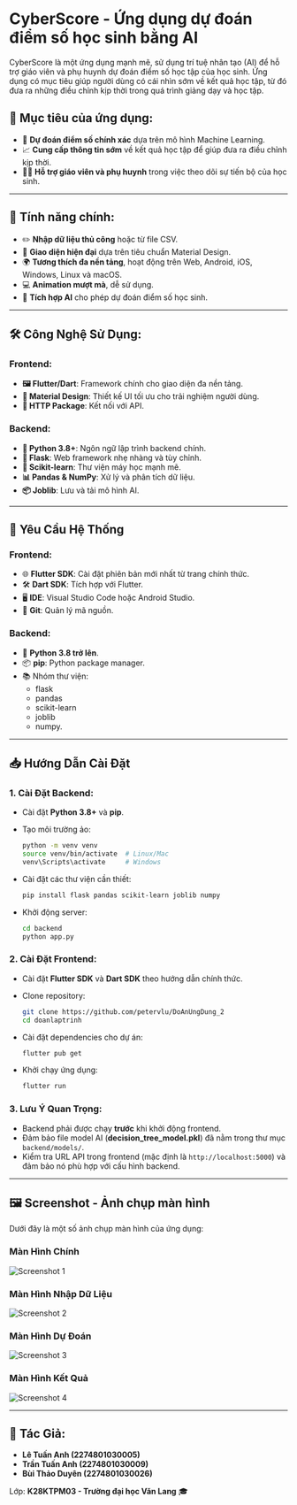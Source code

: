 # CyberScore - Ứng dụng dự đoán điểm số học sinh bằng AI 

CyberScore là một ứng dụng mạnh mẽ, sử dụng trí tuệ nhân tạo (AI) để hỗ trợ giáo viên và phụ huynh dự đoán điểm số học tập của học sinh. Ứng dụng có mục tiêu giúp người dùng có cái nhìn sớm về kết quả học tập, từ đó đưa ra những điều chỉnh kịp thời trong quá trình giảng dạy và học tập.

## 🎯 Mục tiêu của ứng dụng:

- 🧠 **Dự đoán điểm số chính xác** dựa trên mô hình Machine Learning.
- 📈 **Cung cấp thông tin sớm** về kết quả học tập để giúp đưa ra điều chỉnh kịp thời.
- 👩‍🏫 **Hỗ trợ giáo viên và phụ huynh** trong việc theo dõi sự tiến bộ của học sinh.

---

## 🚪 Tính năng chính:

- ✏️ **Nhập dữ liệu thủ công** hoặc từ file CSV.
- 🎨 **Giao diện hiện đại** dựa trên tiêu chuẩn Material Design.
- 🌍 **Tương thích đa nền tảng**, hoạt động trên Web, Android, iOS, Windows, Linux và macOS.
- 💻 **Animation mượt mà**, dễ sử dụng.
- 🔮 **Tích hợp AI** cho phép dự đoán điểm số học sinh.

---

## 🛠️ Công Nghệ Sử Dụng:

### Frontend:
- **🖼️ Flutter/Dart**: Framework chính cho giao diện đa nền tảng.
- **🎨 Material Design**: Thiết kế UI tối ưu cho trải nghiệm người dùng.
- **🔗 HTTP Package**: Kết nối với API.

### Backend:
- **🐍 Python 3.8+**: Ngôn ngữ lập trình backend chính.
- **🍶 Flask**: Web framework nhẹ nhàng và tùy chỉnh.
- **🤖 Scikit-learn**: Thư viện máy học mạnh mẽ.
- **📊 Pandas & NumPy**: Xử lý và phân tích dữ liệu.
- **📦 Joblib**: Lưu và tải mô hình AI.
  
---

## 🔧 Yêu Cầu Hệ Thống

### Frontend:

- 🌐 **Flutter SDK**: Cài đặt phiên bản mới nhất từ trang chính thức.
- 🛠️ **Dart SDK**: Tích hợp với Flutter.
- 🖥️ **IDE**: Visual Studio Code hoặc Android Studio.
- 🧰 **Git**: Quản lý mã nguồn.

### Backend:

- 🐍 **Python 3.8 trở lên**.
- 📦 **pip**: Python package manager.
- 📚 Nhóm thư viện:
  - flask
  - pandas
  - scikit-learn
  - joblib
  - numpy.

---

## 📥 Hướng Dẫn Cài Đặt

### 1. **Cài Đặt Backend:**

- Cài đặt **Python 3.8+** và **pip**.
- Tạo môi trường ảo:

    ```bash
    python -m venv venv
    source venv/bin/activate  # Linux/Mac
    venv\Scripts\activate     # Windows
    ```

- Cài đặt các thư viện cần thiết:

    ```bash
    pip install flask pandas scikit-learn joblib numpy
    ```

- Khởi động server:

    ```bash
    cd backend
    python app.py
    ```

### 2. **Cài Đặt Frontend:**

- Cài đặt **Flutter SDK** và **Dart SDK** theo hướng dẫn chính thức.
- Clone repository:

    ```bash
    git clone https://github.com/petervlu/DoAnUngDung_2
    cd doanlaptrinh
    ```

- Cài đặt dependencies cho dự án:

    ```bash
    flutter pub get
    ```

- Khởi chạy ứng dụng:

    ```bash
    flutter run
    ```

### 3. **Lưu Ý Quan Trọng:**

- Backend phải được chạy **trước** khi khởi động frontend.
- Đảm bảo file model AI (**decision_tree_model.pkl**) đã nằm trong thư mục `backend/models/`.
- Kiểm tra URL API trong frontend (mặc định là `http://localhost:5000`) và đảm bảo nó phù hợp với cấu hình backend.

---

## 🖼️ Screenshot - Ảnh chụp màn hình
Dưới đây là một số ảnh chụp màn hình của ứng dụng:

### Màn Hình Chính
![Screenshot 1](assets/screenshots/Screenshot_1.jpg)

### Màn Hình Nhập Dữ Liệu
![Screenshot 2](assets/screenshots/Screenshot_2.jpg)

### Màn Hình Dự Đoán
![Screenshot 3](assets/screenshots/Screenshot_3.jpg)

### Màn Hình Kết Quả
![Screenshot 4](assets/screenshots/Screenshot_4.jpg)

---

## 👥 Tác Giả:

- **Lê Tuấn Anh (2274801030005)**
- **Trần Tuấn Anh (2274801030009)**
- **Bùi Thảo Duyên (2274801030026)**

Lớp: **K28KTPM03 - Trường đại học Văn Lang** 🎓

